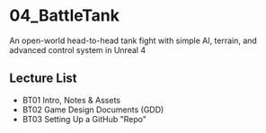 # 04_BattleTank
An open-world head-to-head tank fight with simple AI, terrain, and advanced control system in Unreal 4

## Lecture List
* BT01 Intro, Notes & Assets
* BT02 Game Design Documents (GDD)
* BT03 Setting Up a GitHub "Repo"

